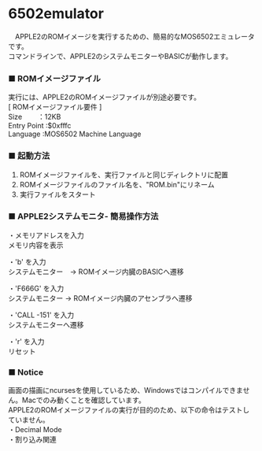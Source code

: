 # 6502emulator

　APPLE2のROMイメージを実行するための、簡易的なMOS6502エミュレータです。  
 コマンドラインで、APPLE2のシステムモニターやBASICが動作します。
 
 ### ■ ROMイメージファイル
 
   実行には、APPLE2のROMイメージファイルが別途必要です。  
[ ROMイメージファイル要件 ]  
    Size    　　：12KB  
    Entry Point :$0xfffc  
    Language    :MOS6502 Machine Language  
 
 
 ### ■ 起動方法
 
   1. ROMイメージファイルを、実行ファイルと同じディレクトリに配置
   2. ROMイメージファイルのファイル名を、"ROM.bin"にリネーム
   3. 実行ファイルをスタート
 
 
 ### ■ APPLE2システムモニタ- 簡易操作方法
 
   ・メモリアドレスを入力  
     メモリ内容を表示  
     
   ・'b' を入力  
     システムモニター　→ ROMイメージ内臓のBASICへ遷移  
     
   ・'F666G' を入力  
     システムモニター  → ROMイメージ内臓のアセンブラへ遷移  
     
   ・'CALL -151' を入力  
     システムモニターへ遷移  
     
   ・'r' を入力  
     リセット    


 ### ■ Notice
   画面の描画にncursesを使用しているため、Windowsではコンパイルできません。Macでのみ動くことを確認しています。  
   APPLE2のROMイメージファイルの実行が目的のため、以下の命令はテストしていません。  
   ・Decimal Mode  
   ・割り込み関連  

